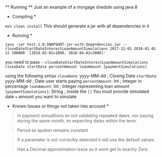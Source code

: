 ** Running **
Just an example of a morgage shedule using java 8

* Compiling *

`mvn clean install` This should generate a jar with all dependencies in it

* Running *

`java -jar test-1.0-SNAPSHOT-jar-with-dependencies.jar --closeDateStartDateInterestLoanAmountSimulations 2017-12-01 2018-01-01 12 100000 '[2018-02-01=1000, 2018-04-02=3000]'
`

you need to pass `--closeDateStartDateInterestLoanAmountSimulations closeDate startDate percentAmount loanAmount [paymentSimulations]`

using the following sintax
`closeDate`: yyyy-MM-dd ; Closing Date
`startDate`: yyyy-MM-dd ; Date user starts paying
`percentAmount`: Int ; Integer in percentage
`loanAmount`: Int ; Integer representing loan amount
`[paymentSimulations]`: String ; inside the `[]` You must provide simulated date `=` amount you want to simulate



* Known Issues or things not taken into account *

> In payment simualtions im not validating repeated dates. nor paying during the same month, im expecting dates within the term.

> Period as spoken remains constant

> If a parameter is not correcltly detected it will use the default values

> Has a Decimal approximation issue so it wont get to exactly Zero.

